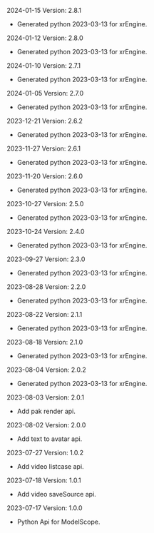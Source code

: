 2024-01-15 Version: 2.8.1
- Generated python 2023-03-13 for xrEngine.

2024-01-12 Version: 2.8.0
- Generated python 2023-03-13 for xrEngine.

2024-01-10 Version: 2.7.1
- Generated python 2023-03-13 for xrEngine.

2024-01-05 Version: 2.7.0
- Generated python 2023-03-13 for xrEngine.

2023-12-21 Version: 2.6.2
- Generated python 2023-03-13 for xrEngine.

2023-11-27 Version: 2.6.1
- Generated python 2023-03-13 for xrEngine.

2023-11-20 Version: 2.6.0
- Generated python 2023-03-13 for xrEngine.

2023-10-27 Version: 2.5.0
- Generated python 2023-03-13 for xrEngine.

2023-10-24 Version: 2.4.0
- Generated python 2023-03-13 for xrEngine.

2023-09-27 Version: 2.3.0
- Generated python 2023-03-13 for xrEngine.

2023-08-28 Version: 2.2.0
- Generated python 2023-03-13 for xrEngine.

2023-08-22 Version: 2.1.1
- Generated python 2023-03-13 for xrEngine.

2023-08-18 Version: 2.1.0
- Generated python 2023-03-13 for xrEngine.

2023-08-04 Version: 2.0.2
- Generated python 2023-03-13 for xrEngine.

2023-08-03 Version: 2.0.1
- Add pak render api.

2023-08-02 Version: 2.0.0
- Add text to avatar api.

2023-07-27 Version: 1.0.2
- Add video listcase api.

2023-07-18 Version: 1.0.1
- Add video saveSource api.

2023-07-17 Version: 1.0.0
- Python Api for ModelScope.

